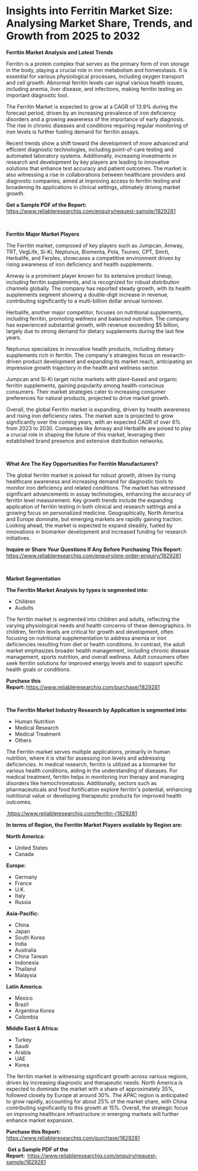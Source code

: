 <p><h1>Insights into Ferritin Market Size: Analysing Market Share, Trends, and Growth from 2025 to 2032</h1></p><p><strong>Ferritin Market Analysis and Latest Trends</strong></p>
<p><p>Ferritin is a protein complex that serves as the primary form of iron storage in the body, playing a crucial role in iron metabolism and homeostasis. It is essential for various physiological processes, including oxygen transport and cell growth. Abnormal ferritin levels can signal various health issues, including anemia, liver disease, and infections, making ferritin testing an important diagnostic tool.</p><p>The Ferritin Market is expected to grow at a CAGR of 13.9% during the forecast period, driven by an increasing prevalence of iron deficiency disorders and a growing awareness of the importance of early diagnosis. The rise in chronic diseases and conditions requiring regular monitoring of iron levels is further fueling demand for ferritin assays. </p><p>Recent trends show a shift toward the development of more advanced and efficient diagnostic technologies, including point-of-care testing and automated laboratory systems. Additionally, increasing investments in research and development by key players are leading to innovative solutions that enhance test accuracy and patient outcomes. The market is also witnessing a rise in collaborations between healthcare providers and diagnostic companies, aimed at improving access to ferritin testing and broadening its applications in clinical settings, ultimately driving market growth.</p></p>
<p><strong>Get a Sample PDF of the Report:&nbsp;</strong> <a href="https://www.reliableresearchiq.com/enquiry/request-sample/1829281?utm_campaign=3501&utm_medium=2&utm_source=Github&utm_content=ia&utm_term=19042025&utm_id=ferritin">https://www.reliableresearchiq.com/enquiry/request-sample/1829281</a></p>
<p>&nbsp;</p>
<p><strong>Ferritin Major Market Players</strong></p>
<p><p>The Ferritin market, composed of key players such as Jumpcan, Amway, TRT, VegLife, Si-Ki, Neptunus, Biomenta, Pola, Tsuneo, CPT, Smrti, Herbalife, and Ferplex, showcases a competitive environment driven by rising awareness of iron deficiency and health supplements.</p><p>Amway is a prominent player known for its extensive product lineup, including ferritin supplements, and is recognized for robust distribution channels globally. The company has reported steady growth, with its health supplements segment showing a double-digit increase in revenue, contributing significantly to a multi-billion dollar annual turnover.</p><p>Herbalife, another major competitor, focuses on nutritional supplements, including ferritin, promoting wellness and balanced nutrition. The company has experienced substantial growth, with revenue exceeding $5 billion, largely due to strong demand for dietary supplements during the last few years.</p><p>Neptunus specializes in innovative health products, including dietary supplements rich in ferritin. The company's strategies focus on research-driven product development and expanding its market reach, anticipating an impressive growth trajectory in the health and wellness sector.</p><p>Jumpcan and Si-Ki target niche markets with plant-based and organic ferritin supplements, gaining popularity among health-conscious consumers. Their market strategies cater to increasing consumer preferences for natural products, projected to drive market growth.</p><p>Overall, the global Ferritin market is expanding, driven by health awareness and rising iron deficiency rates. The market size is projected to grow significantly over the coming years, with an expected CAGR of over 6% from 2023 to 2030. Companies like Amway and Herbalife are poised to play a crucial role in shaping the future of this market, leveraging their established brand presence and extensive distribution networks.</p></p>
<p>&nbsp;</p>
<p><strong>What Are The Key Opportunities For Ferritin Manufacturers?</strong></p>
<p><p>The global ferritin market is poised for robust growth, driven by rising healthcare awareness and increasing demand for diagnostic tools to monitor iron deficiency and related conditions. The market has witnessed significant advancements in assay technologies, enhancing the accuracy of ferritin level measurement. Key growth trends include the expanding application of ferritin testing in both clinical and research settings and a growing focus on personalized medicine. Geographically, North America and Europe dominate, but emerging markets are rapidly gaining traction. Looking ahead, the market is expected to expand steadily, fueled by innovations in biomarker development and increased funding for research initiatives.</p></p>
<p><strong>Inquire or Share Your Questions If Any Before Purchasing This Report:</strong> <a href="https://www.reliableresearchiq.com/enquiry/pre-order-enquiry/1829281?utm_campaign=3501&utm_medium=2&utm_source=Github&utm_content=ia&utm_term=19042025&utm_id=ferritin">https://www.reliableresearchiq.com/enquiry/pre-order-enquiry/1829281</a></p>
<p>&nbsp;</p>
<p><strong>Market Segmentation</strong></p>
<p><strong>The Ferritin Market Analysis by types is segmented into:</strong></p>
<p><ul><li>Children</li><li>Audults</li></ul></p>
<p><p>The ferritin market is segmented into children and adults, reflecting the varying physiological needs and health concerns of these demographics. In children, ferritin levels are critical for growth and development, often focusing on nutritional supplementation to address anemia or iron deficiencies resulting from diet or health conditions. In contrast, the adult market emphasizes broader health management, including chronic disease management, sports nutrition, and overall wellness. Adult consumers often seek ferritin solutions for improved energy levels and to support specific health goals or conditions.</p></p>
<p><strong>Purchase this Report:&nbsp;</strong><a href="https://www.reliableresearchiq.com/purchase/1829281?utm_campaign=3501&utm_medium=2&utm_source=Github&utm_content=ia&utm_term=19042025&utm_id=ferritin">https://www.reliableresearchiq.com/purchase/1829281</a></p>
<p>&nbsp;</p>
<p><strong>The Ferritin Market Industry Research by Application is segmented into:</strong></p>
<p><ul><li>Human Nutrition</li><li>Medical Research</li><li>Medical Treatment</li><li>Others</li></ul></p>
<p><p>The Ferritin market serves multiple applications, primarily in human nutrition, where it is vital for assessing iron levels and addressing deficiencies. In medical research, ferritin is utilized as a biomarker for various health conditions, aiding in the understanding of diseases. For medical treatment, ferritin helps in monitoring iron therapy and managing disorders like hemochromatosis. Additionally, sectors such as pharmaceuticals and food fortification explore ferritin's potential, enhancing nutritional value or developing therapeutic products for improved health outcomes.</p></p>
<p><a href="https://www.reliableresearchiq.com/ferritin-r1829281?utm_campaign=3501&utm_medium=2&utm_source=Github&utm_content=ia&utm_term=19042025&utm_id=ferritin">&nbsp;https://www.reliableresearchiq.com/ferritin-r1829281</a></p>
<p><strong>In terms of Region, the Ferritin Market Players available by Region are:</strong></p>
<p>
    <p> <strong> North America: </strong>
        <ul>
            <li>United States</li>
            <li>Canada</li>
        </ul>
        </p> 
    <p> <strong> Europe: </strong>
        <ul>
            <li>Germany</li>
            <li>France</li>
            <li>U.K.</li>
            <li>Italy</li>
            <li>Russia</li>
        </ul>
        </p> 
    <p> <strong> Asia-Pacific: </strong>
        <ul>
            <li>China</li>
            <li>Japan</li>
            <li>South Korea</li>
            <li>India</li>
            <li>Australia</li>
            <li>China Taiwan</li>
            <li>Indonesia</li>
            <li>Thailand</li>
            <li>Malaysia</li>
        </ul>
        </p> 
    <p> <strong> Latin America: </strong>
        <ul>
            <li>Mexico</li>
            <li>Brazil</li>
            <li>Argentina Korea</li>
            <li>Colombia</li>
        </ul>
        </p> 
    <p> <strong> Middle East & Africa: </strong>
        <ul>
            <li>Turkey</li>
            <li>Saudi</li>
            <li>Arabia</li>
            <li>UAE</li>
            <li>Korea</li>
        </ul>
    </p>
    </p>
<p><p>The ferritin market is witnessing significant growth across various regions, driven by increasing diagnostic and therapeutic needs. North America is expected to dominate the market with a share of approximately 35%, followed closely by Europe at around 30%. The APAC region is anticipated to grow rapidly, accounting for about 25% of the market share, with China contributing significantly to this growth at 15%. Overall, the strategic focus on improving healthcare infrastructure in emerging markets will further enhance market expansion.</p></p>
<p><strong>Purchase this Report: </strong><a href="https://www.reliableresearchiq.com/purchase/1829281?utm_campaign=3501&utm_medium=2&utm_source=Github&utm_content=ia&utm_term=19042025&utm_id=ferritin">https://www.reliableresearchiq.com/purchase/1829281</a></p>
<p>&nbsp;<strong>Get a Sample PDF of the Report:&nbsp;&nbsp;</strong><a href="https://www.reliableresearchiq.com/enquiry/request-sample/1829281?utm_campaign=3501&utm_medium=2&utm_source=Github&utm_content=ia&utm_term=19042025&utm_id=ferritin">https://www.reliableresearchiq.com/enquiry/request-sample/1829281</a></p>
<p><strong></strong></p>
<p><p></p><p></p><p></p></p>